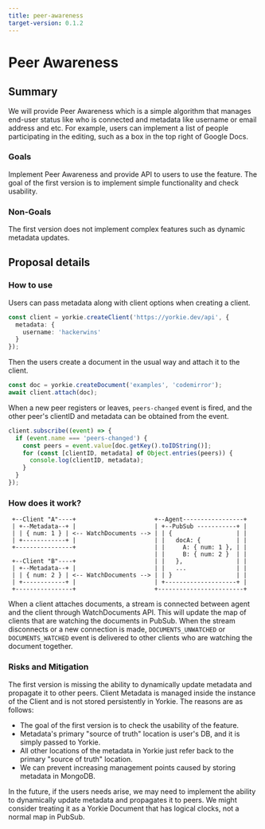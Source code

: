 ```yaml
---
title: peer-awareness
target-version: 0.1.2
---
```


# Peer Awareness

## Summary

We will provide Peer Awareness which is a simple algorithm that manages end-user
status like who is connected and metadata like username or email address and etc.
For example, users can implement a list of people participating in the editing,
such as a box in the top right of Google Docs.

### Goals

Implement Peer Awareness and provide API to users to use the feature. The goal of
the first version is to implement simple functionality and check usability.

### Non-Goals

The first version does not implement complex features such as dynamic metadata
updates.

## Proposal details

### How to use

Users can pass metadata along with client options when creating a client.

```typescript
const client = yorkie.createClient('https://yorkie.dev/api', {
  metadata: {
    username: 'hackerwins'
  }
});
```

Then the users create a document in the usual way and attach it to the client.

```typescript
const doc = yorkie.createDocument('examples', 'codemirror');
await client.attach(doc);
```

When a new peer registers or leaves, `peers-changed` event is fired, and the
other peer's clientID and metadata can be obtained from the event.

```typescript
client.subscribe((event) => {
  if (event.name === 'peers-changed') {
    const peers = event.value[doc.getKey().toIDString()];
    for (const [clientID, metadata] of Object.entries(peers)) {
      console.log(clientID, metadata);
    }
  }
});
```

### How does it work?

```
 +--Client "A"----+                      +--Agent-----------------+
 | +--Metadata--+ |                      | +--PubSub -----------+ |
 | | { num: 1 } | <-- WatchDocuments --> | | {                  | |
 | +------------+ |                      | |   docA: {          | |
 +----------------+                      | |     A: { num: 1 }, | |
                                         | |     B: { num: 2 }  | |
 +--Client "B"----+                      | |   },               | |
 | +--Metadata--+ |                      | |   ...              | |
 | | { num: 2 } | <-- WatchDocuments --> | | }                  | |
 | +------------+ |                      | +--------------------+ |
 +----------------+                      +------------------------+
```

When a client attaches documents, a stream is connected between agent and
the client through WatchDocuments API. This will update the map of clients that
are watching the documents in PubSub. When the stream disconnects or a new connection
is made, `DOCUMENTS_UNWATCHED` or `DOCUMENTS_WATCHED` event is delivered to other clients
who are watching the document together.

### Risks and Mitigation

The first version is missing the ability to dynamically update metadata and
propagate it to other peers. Client Metadata is managed inside the instance of the Client
and is not stored persistently in Yorkie. The reasons are as follows:

 - The goal of the first version is to check the usability of the feature.
 - Metadata's primary "source of truth" location is user's DB, and it is simply passed to Yorkie.
 - All other locations of the metadata in Yorkie just refer back to the primary "source of truth" location.
 - We can prevent increasing management points caused by storing metadata in MongoDB.

In the future, if the users needs arise, we may need to implement the ability to
dynamically update metadata and propagates it to peers. We might consider
treating it as a Yorkie Document that has logical clocks, not a normal map in PubSub.
